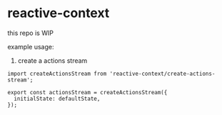 # reactive-context

this repo is WIP

example usage:

1. create a actions stream
```
import createActionsStream from 'reactive-context/create-actions-stream';

export const actionsStream = createActionsStream({
  initialState: defaultState,
});
```
